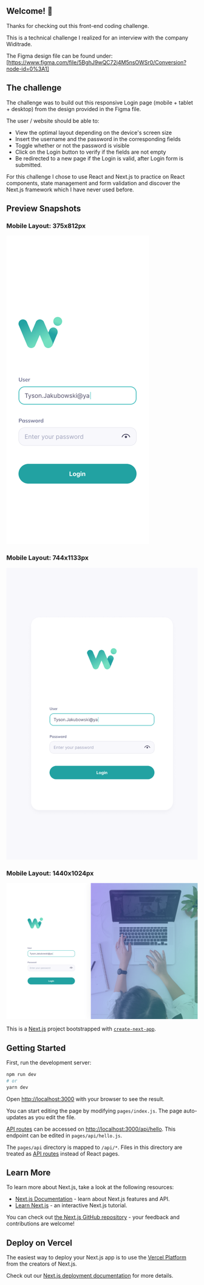 ## Welcome! 👋

Thanks for checking out this front-end coding challenge.

This is a technical challenge I realized for an interview with the company Widitrade.

The Figma design file can be found under: [https://www.figma.com/file/5BghJ9wQC72j4M5nsOWSr0/Conversion?node-id=0%3A1]

## The challenge

The challenge was to build out this responsive Login page (mobile + tablet + desktop) from the design provided in the Figma file.

The user / website should be able to:

- View the optimal layout depending on the device's screen size
- Insert the username and the password in the corresponding fields
- Toggle whether or not the password is visible
- Click on the Login button to verify if the fields are not empty
- Be redirected to a new page if the Login is valid, after Login form is submitted.

For this challenge I chose to use React and Next.js to practice on React components, state management and form validation and discover the Next.js framework which I have never used before.

## Preview Snapshots

### Mobile Layout: 375x812px

![mobile layout](./public/Mobile.png)

### Mobile Layout: 744x1133px

![tablet layout](./public/Tablet.png)

### Mobile Layout: 1440x1024px

![desktop layout](./public/Desktop.png)

This is a [Next.js](https://nextjs.org/) project bootstrapped with [`create-next-app`](https://github.com/vercel/next.js/tree/canary/packages/create-next-app).

## Getting Started

First, run the development server:

```bash
npm run dev
# or
yarn dev
```

Open [http://localhost:3000](http://localhost:3000) with your browser to see the result.

You can start editing the page by modifying `pages/index.js`. The page auto-updates as you edit the file.

[API routes](https://nextjs.org/docs/api-routes/introduction) can be accessed on [http://localhost:3000/api/hello](http://localhost:3000/api/hello). This endpoint can be edited in `pages/api/hello.js`.

The `pages/api` directory is mapped to `/api/*`. Files in this directory are treated as [API routes](https://nextjs.org/docs/api-routes/introduction) instead of React pages.

## Learn More

To learn more about Next.js, take a look at the following resources:

- [Next.js Documentation](https://nextjs.org/docs) - learn about Next.js features and API.
- [Learn Next.js](https://nextjs.org/learn) - an interactive Next.js tutorial.

You can check out [the Next.js GitHub repository](https://github.com/vercel/next.js/) - your feedback and contributions are welcome!

## Deploy on Vercel

The easiest way to deploy your Next.js app is to use the [Vercel Platform](https://vercel.com/new?utm_medium=default-template&filter=next.js&utm_source=create-next-app&utm_campaign=create-next-app-readme) from the creators of Next.js.

Check out our [Next.js deployment documentation](https://nextjs.org/docs/deployment) for more details.
